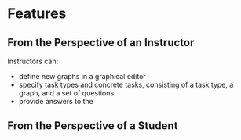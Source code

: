 # Features

## From the Perspective of an Instructor
Instructors can:

- define new graphs in a graphical editor
- specify task types and concrete tasks, consisting of a task type, a graph, and a set of questions
- provide answers to the 

## From the Perspective of a Student
